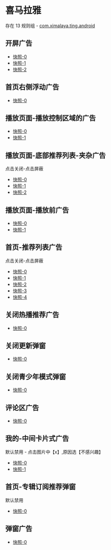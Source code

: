 # 喜马拉雅

存在 13 规则组 - [com.ximalaya.ting.android](/src/apps/com.ximalaya.ting.android.ts)

## 开屏广告

- [快照-0](https://i.gkd.li/import/import/12506207)
- [快照-1](https://i.gkd.li/import/import/12506273)
- [快照-2](https://i.gkd.li/import/import/12877937)

## 首页右侧浮动广告

- [快照-0](https://i.gkd.li/import/import/12472620)

## 播放页面-播放控制区域的广告

- [快照-0](https://i.gkd.li/import/import/12506218)
- [快照-1](https://i.gkd.li/import/12927110)

## 播放页面-底部推荐列表-夹杂广告

点击关闭-点击屏蔽

- [快照-0](https://i.gkd.li/import/import/12506269)
- [快照-1](https://i.gkd.li/import/import/12506225)
- [快照-2](https://i.gkd.li/import/import/12701414)

## 播放页面-播放前广告

- [快照-0](https://i.gkd.li/import/import/12506250)
- [快照-1](https://i.gkd.li/import/import/12520626)

## 首页-推荐列表广告

点击关闭-点击屏蔽

- [快照-0](https://i.gkd.li/import/import/12506253)
- [快照-1](https://i.gkd.li/import/import/12701374)
- [快照-2](https://i.gkd.li/import/import/12506258)
- [快照-3](https://i.gkd.li/import/import/13260487)
- [快照-4](https://i.gkd.li/import/import/13275928)

## 关闭热播推荐广告

- [快照-0](https://i.gkd.li/import/import/12506270)

## 关闭更新弹窗

- [快照-0](https://i.gkd.li/import/import/12506287)

## 关闭青少年模式弹窗

- [快照-0](https://i.gkd.li/import/import/12506209)

## 评论区广告

- [快照-0](https://i.gkd.li/import/12869426)

## 我的-中间卡片式广告

默认禁用 - 点击图片中【x】,原因选【不感兴趣】

- [快照-0](https://i.gkd.li/import/import/13194838)
- [快照-1](https://i.gkd.li/import/import/13194839)

## 首页-专辑订阅推荐弹窗

默认禁用

- [快照-0](https://i.gkd.li/import/13251713)

## 弹窗广告

- [快照-0](https://i.gkd.li/import/13263421)
